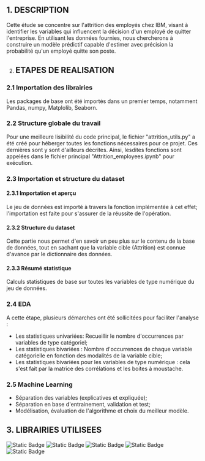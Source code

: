 ## 1. DESCRIPTION

Cette étude se concentre sur l'attrition des employés chez IBM, visant à identifier les variables qui influencent la décision d'un employé de quitter l'entreprise. En utilisant les données fournies, nous chercherons à construire un modèle prédictif capable d'estimer avec précision la probabilité qu'un employé quitte son poste.

2. ## ETAPES DE REALISATION

### 2.1 Importation des librairies
Les packages de base ont été importés dans un premier temps, notamment Pandas, numpy, Matplolib, Seaborn.

### 2.2 Structure globale du travail
Pour une meilleure lisibilité du code principal, le fichier "attrition_utils.py" a été créé pour héberger toutes les fonctions nécessaires pour ce projet. Ces dernières sont y sont d'ailleurs décrites. Ainsi, lesdites fonctions sont appelées dans le fichier principal "Attrition_employees.ipynb" pour exécution.

### 2.3 Importation et structure du dataset
#### 2.3.1 Importation et aperçu
Le jeu de données est importé à travers la fonction implémentée à cet effet; l'importation est faite pour s'assurer de la réussite de l'opération.

#### 2.3.2 Structure du dataset
Cette partie nous permet d'en savoir un peu plus sur le contenu de la base de données, tout en sachant que la variable cible (Attrition) est connue d'avance par le dictionnaire des données.

#### 2.3.3 Résumé statistique
Calculs statistiques de base sur toutes les variables de type numérique du jeu de données.

### 2.4 EDA
A cette étape, plusieurs démarches ont été sollicitées pour faciliter l'analyse :
- Les statistiques univariées: Recueillir le nombre d'occurrences par variables de type catégoriel;
- Les statistiques bivariées : Nombre d'occurrences de chaque variable catégorielle en fonction des modalités de la variable cible;
- Les statistiques bivariées pour les variables  de type numérique : cela s'est fait par la matrice des corrélations et les boites à moustache.

### 2.5 Machine Learning
- Séparation des variables (explicatives et expliquée);
- Séparation en base d'entrainement, validation et test;
- Modélisation, évaluation de l'algorithme et choix du meilleur modèle.


## 3. LIBRAIRIES UTILISEES
![Static Badge](https://img.shields.io/badge/Pandas-black?style=for-the-badge&logo=Pandas) ![Static Badge](https://img.shields.io/badge/Scikit-learn-black?style=for-the-badge&logo=Scikit-learn) ![Static Badge](https://img.shields.io/badge/Numpy-black?style=for-the-badge&logo=Numpy) ![Static Badge](https://img.shields.io/badge/Matplotlib-black?style=for-the-badge&logo=Matplotlib) ![Static Badge](https://img.shields.io/badge/Seaborn-black?style=for-the-badge&logo=Seaborn)


